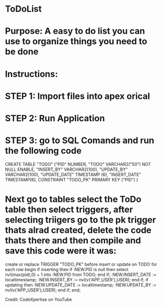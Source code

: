 # ToDoList

# Purpose: A easy to do list you can use to organize things you need to be done

# Instructions:
# STEP 1: Import files into apex orical
# STEP 2: Run Application
# STEP 3: go to SQL Comands and run the following code 

  CREATE TABLE "TODO"
   ("PID" NUMBER,
    "TODO" VARCHAR2("50") NOT NULL ENABLE,
    "INSERT_BY" VARCHAR2(100),
    "UPDATE_BY" VARCHAR2(100),
    "UPDATE_DATE" TIMESTAMP (6),
    "INSERT_DATE" TIMESTAMP(6),
     CONSTRAINT "TODO_PK" PRIMARY KEY ("PID")
   )

# Next go to tables select the ToDo table then select triggers, after selecting triigers go to the pk trigger thats alrad created, delete the code thats there and then compile and save this code were it was:


 create or replace TRIGGER "TODO_PK"
  before insert or update
  on TODO
  for each row
  begin
     if inserting then
     if :NEW.PID is null then
                  select nvl(max(pid),0) + 1
               into :NEW.PID
           from TODO;
             end if;
        :NEW.INSERT_DATE := localtimestamp;
        :NEW.INSERT_BY := nvl(v('APP_USER'),USER);
    end if;
     if updating then
        :NEW.UPDATE_DATE := localtimestamp;
        :NEW.UPDATE_BY := nvl(v('APP_USER'),USER);
     end if;
 end;

 Credit: CodeXpertise on YouTube
